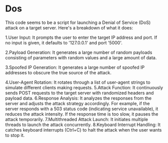 # Dos

This code seems to be a script for launching a Denial of Service (DoS) attack on a target server. Here's a breakdown of what it does:

1.User Input: It prompts the user to enter the target IP address and port. If no input is given, it defaults to '127.0.0.1' and port '5000'.

2.Payload Generation: It generates a large number of random payloads consisting of parameters with random values and a large amount of data.

3.Spoofed IP Generation: It generates a large number of spoofed IP addresses to obscure the true source of the attack.

4.User-Agent Rotation: It rotates through a list of user-agent strings to simulate different clients making requests.
5.Attack Function: It continuously sends POST requests to the target server with randomized headers and payload data.
6.Response Analysis: It analyzes the responses from the server and adjusts the attack strategy accordingly. For example, if the server responds with a 503 status code (indicating service unavailable), it reduces the attack intensity. If the response time is too slow, it pauses the attack temporarily.
7.Multithreaded Attack Launch: It initiates multiple threads to launch the attack concurrently.
8.Keyboard Interrupt Handling: It catches keyboard interrupts (Ctrl+C) to halt the attack when the user wants to stop it.
